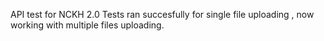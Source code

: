 API test for NCKH 2.0
Tests ran succesfully for single file uploading , now working with multiple files uploading.